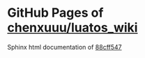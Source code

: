 GitHub Pages of [chenxuuu/luatos_wiki](https://github.com/chenxuuu/luatos_wiki.git)
===
Sphinx html documentation of [88cff547](https://github.com/chenxuuu/luatos_wiki/tree/88cff547c1fa515e8ab3a0b25a0edfd3a07d58ab)
